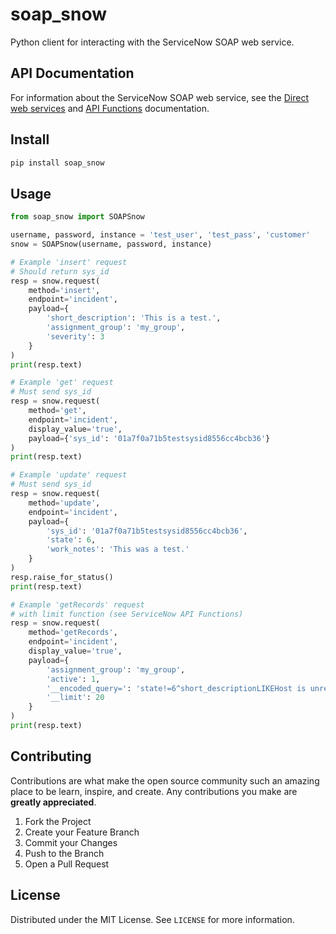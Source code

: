 # soap_snow
Python client for interacting with the ServiceNow SOAP web service.

## API Documentation
For information about the ServiceNow SOAP web service, see the [Direct web services](https://docs.servicenow.com/bundle/paris-application-development/page/integrate/inbound-soap/concept/c_DirectWebServices.html#conceptnkw1tdgp) and [API Functions](https://docs.servicenow.com/bundle/paris-application-development/page/integrate/web-services-apis/reference/r_DirectWebServiceAPIFunctions.html) documentation.

## Install
```bash
pip install soap_snow
```

## Usage
```python
from soap_snow import SOAPSnow

username, password, instance = 'test_user', 'test_pass', 'customer'
snow = SOAPSnow(username, password, instance)

# Example 'insert' request
# Should return sys_id
resp = snow.request(
    method='insert',
    endpoint='incident',
    payload={
        'short_description': 'This is a test.',
        'assignment_group': 'my_group',
        'severity': 3
    }
)
print(resp.text)

# Example 'get' request
# Must send sys_id
resp = snow.request(
    method='get',
    endpoint='incident',
    display_value='true',
    payload={'sys_id': '01a7f0a71b5testsysid8556cc4bcb36'}
)
print(resp.text)

# Example 'update' request
# Must send sys_id
resp = snow.request(
    method='update',
    endpoint='incident',
    payload={
        'sys_id': '01a7f0a71b5testsysid8556cc4bcb36',
        'state': 6,
        'work_notes': 'This was a test.'
    }
)
resp.raise_for_status()
print(resp.text)

# Example 'getRecords' request
# with limit function (see ServiceNow API Functions)
resp = snow.request(
    method='getRecords',
    endpoint='incident',
    display_value='true',
    payload={
        'assignment_group': 'my_group',
        'active': 1,
        '__encoded_query=': 'state!=6^short_descriptionLIKEHost is unreachable',
        '__limit': 20
    }
)
print(resp.text)
```

## Contributing

Contributions are what make the open source community such an amazing place to be learn, inspire, and create. Any contributions you make are **greatly appreciated**.

1. Fork the Project
2. Create your Feature Branch
3. Commit your Changes
4. Push to the Branch
5. Open a Pull Request

## License

Distributed under the MIT License. See `LICENSE` for more information.